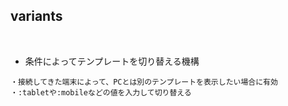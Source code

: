 ## variants  
<br>

- 条件によってテンプレートを切り替える機構  
```
・接続してきた端末によって、PCとは別のテンプレートを表示したい場合に有効
・:tabletや:mobileなどの値を入力して切り替える
```